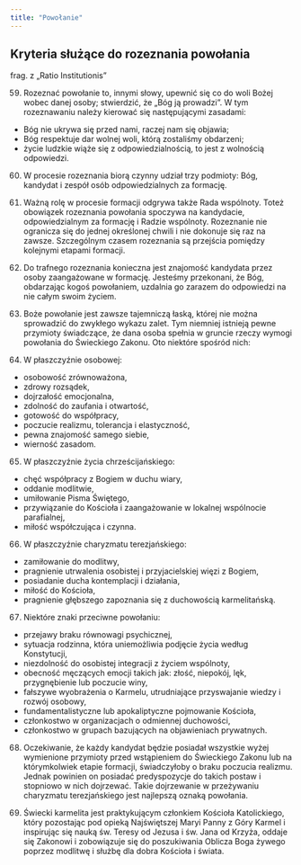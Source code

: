 ```yaml
---
title: "Powołanie"
---
```


## Kryteria służące do rozeznania powołania

frag. z „Ratio Institutionis”

59. Rozeznać powołanie to, innymi słowy, upewnić się co do woli Bożej wobec danej osoby; stwierdzić, że „Bóg ją prowadzi”. W tym rozeznawaniu należy kierować się następującymi zasadami:
  - Bóg nie ukrywa się przed nami, raczej nam się objawia;
  - Bóg respektuje dar wolnej woli, którą zostaliśmy obdarzeni;
  - życie ludzkie wiąże się z odpowiedzialnością, to jest z wolnością odpowiedzi.

60. W procesie rozeznania biorą czynny udział trzy podmioty: Bóg, kandydat i zespół osób odpowiedzialnych za formację.

61. Ważną rolę w procesie formacji odgrywa także Rada wspólnoty. Toteż obowiązek rozeznania powołania spoczywa na kandydacie, odpowiedzialnym za formację i Radzie wspólnoty. Rozeznanie nie ogranicza się do jednej określonej chwili i nie dokonuje się raz na zawsze. Szczególnym czasem rozeznania są przejścia pomiędzy kolejnymi etapami formacji.

62. Do trafnego rozeznania konieczna jest znajomość kandydata przez osoby zaangażowane w formację. Jesteśmy przekonani, że Bóg, obdarzając kogoś powołaniem, uzdalnia go zarazem do odpowiedzi na nie całym swoim życiem.

63. Boże powołanie jest zawsze tajemniczą łaską, której nie można sprowadzić do zwykłego wykazu zalet. Tym niemniej istnieją pewne przymioty świadczące, że dana osoba spełnia w gruncie rzeczy wymogi powołania do Świeckiego Zakonu. Oto niektóre spośród nich:

64. W płaszczyźnie osobowej:
  - osobowość zrównoważona,
  - zdrowy rozsądek,
  - dojrzałość emocjonalna,
  - zdolność do zaufania i otwartość,
  - gotowość do współpracy,
  - poczucie realizmu, tolerancja i elastyczność,
  - pewna znajomość samego siebie,
  - wierność zasadom.

65. W płaszczyźnie życia chrześcijańskiego:
  - chęć współpracy z Bogiem w duchu wiary,
  - oddanie modlitwie,
  - umiłowanie Pisma Świętego,
  - przywiązanie do Kościoła i zaangażowanie w lokalnej wspólnocie parafialnej,
  - miłość współczująca i czynna.

66. W płaszczyźnie charyzmatu terezjańskiego:
  - zamiłowanie do modlitwy,
  - pragnienie utrwalenia osobistej i przyjacielskiej więzi z Bogiem,
  - posiadanie ducha kontemplacji i działania,
  - miłość do Kościoła,
  - pragnienie głębszego zapoznania się z duchowością karmelitańską.

67. Niektóre znaki przeciwne powołaniu:
  - przejawy braku równowagi psychicznej,
  - sytuacja rodzinna, która uniemożliwia podjęcie życia według Konstytucji,
  - niezdolność do osobistej integracji z życiem wspólnoty,
  - obecność męczących emocji takich jak: złość, niepokój, lęk, przygnębienie lub poczucie winy,
  - fałszywe wyobrażenia o Karmelu, utrudniające przyswajanie wiedzy i rozwój osobowy,
  - fundamentalistyczne lub apokaliptyczne pojmowanie Kościoła,
  - członkostwo w organizacjach o odmiennej duchowości,
  - członkostwo w grupach bazujących na objawieniach prywatnych.

68. Oczekiwanie, że każdy kandydat będzie posiadał wszystkie wyżej wymienione przymioty przed wstąpieniem do Świeckiego Zakonu lub na którymkolwiek etapie formacji, świadczyłoby o braku poczucia realizmu. Jednak powinien on posiadać predyspozycje do takich postaw i stopniowo w nich dojrzewać. Takie dojrzewanie w przeżywaniu charyzmatu terezjańskiego jest najlepszą oznaką powołania.

69. Świecki karmelita jest praktykującym członkiem Kościoła Katolickiego, który pozostając pod opieką Najświętszej Maryi Panny z Góry Karmel i inspirując się nauką św. Teresy od Jezusa i św. Jana od Krzyża, oddaje się Zakonowi i zobowiązuje się do poszukiwania Oblicza Boga żywego poprzez modlitwę i służbę dla dobra Kościoła i świata.

